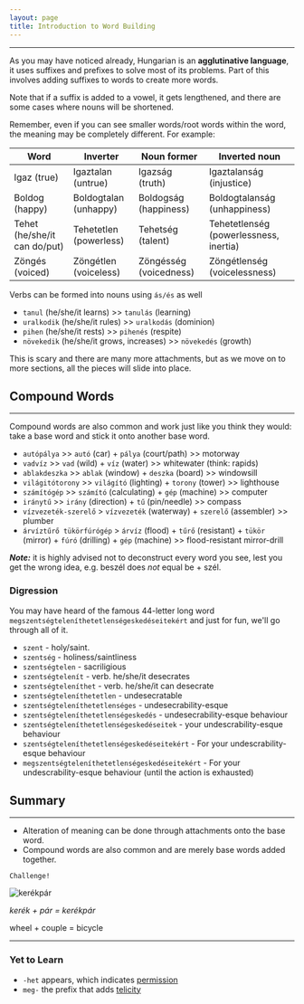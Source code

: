 ```yaml
---
layout: page
title: Introduction to Word Building
---
```

---

As you may have noticed already, Hungarian is an **agglutinative language**, it uses suffixes and prefixes to solve most of its problems. Part of this involves adding suffixes to words to create more words.

Note that if a suffix is added to a vowel, it gets lengthened, and there are some cases where nouns will be shortened.

Remember, even if you can see smaller words/root words within the word, the meaning may be completely different. For example:

| Word                         | Inverter               | Noun former            | Inverted noun                          |
|------------------------------|------------------------|------------------------|----------------------------------------|
| Igaz (true)                  | Igaztalan (untrue)     | Igazság (truth)        | Igaztalanság (injustice)               |
| Boldog (happy)               | Boldogtalan (unhappy)  | Boldogság (happiness)  | Boldogtalanság (unhappiness)           |
| Tehet (he/she/it can do/put) | Tehetetlen (powerless) | Tehetség (talent)      | Tehetetlenség (powerlessness, inertia) |
| Zöngés (voiced)              | Zöngétlen (voiceless)  | Zöngésség (voicedness) | Zöngétlenség (voicelessness)           |

Verbs can be formed into nouns using `ás/és` as well

* `tanul` (he/she/it learns) >> `tanulás` (learning)
* `uralkodik` (he/she/it rules) >> `uralkodás` (dominion)
* `pihen` (he/she/it rests) >> `pihenés` (respite)
* `növekedik` (he/she/it grows, increases) >> `növekedés` (growth)

This is scary and there are many more attachments, but as we move on to more sections, all the pieces will slide into place.

## Compound Words
---

Compound words are also common and work just like you think they would: take a base word and stick it onto another base word.

* `autópálya` >> `autó` (car) + `pálya` (court/path) >> motorway
* `vadvíz` >> `vad` (wild) + `víz` (water) >> whitewater (think: rapids)
* `ablakdeszka` >> `ablak` (window) + `deszka` (board) >> windowsill
* `világitótorony` >> `világító` (lighting) + `torony` (tower) >> lighthouse
* `számítógép` >> `számító` (calculating) + `gép` (machine) >> computer
* `iránytű` >> `irány` (direction) + `tű` (pin/needle) >> compass
* `vízvezeték-szerelő` > `vízvezeték` (waterway) + `szerelő` (assembler) >> plumber
* `árvíztűrő tükörfúrógép` > `árvíz` (flood) + `tűrő` (resistant) + `tükör` (mirror) + `fúró` (drilling) + `gép` (machine) >> flood-resistant mirror-drill


***Note:*** it is highly advised not to deconstruct every word you see, lest you get the wrong idea, e.g. beszél does *not* equal be + szél.

### Digression 

You may have heard of the famous 44-letter long word `megszentségteleníthetetlenségeskedéseitekért` and just for fun, we'll go through all of it.

* `szent` - holy/saint.
* `szentség` - holiness/saintliness
* `szentségtelen` - sacriligious
* `szentségtelenít` - verb. he/she/it desecrates
* `szentségteleníthet` - verb. he/she/it can desecrate
* `szentségteleníthetetlen` - undesecratable
* `szentségteleníthetetlenséges` - undesecrability-esque
* `szentségteleníthetetlenségeskedés` - undesecrability-esque behaviour
* `szentségteleníthetetlenségeskedéseitek` - your undescrability-esque behaviour
* `szentségteleníthetetlenségeskedéseitekért` - For your undescrability-esque behaviour
* `megszentségteleníthetetlenségeskedéseitekért` - For your undescrability-esque behaviour (until the action is exhausted)

## Summary
---

* Alteration of meaning can be done through attachments onto the base word.
* Compound words are also common and are merely base words added together.


`Challenge!`

![kerékpár](https://magyartanulas.github.io/public/kerékpár.png)

*kerék + pár = kerékpár*

<span class="spoiler">wheel + couple = bicycle</span>

---

### Yet to Learn

* `-het` appears, which indicates [permission](https://magyartanulas.github.io/conditional_mood/)
* `meg-` the prefix that adds [telicity](https://magyartanulas.github.io/coverbs_telicity/)
